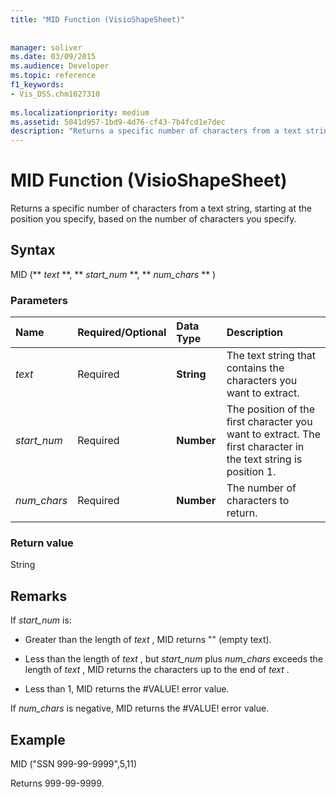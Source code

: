 ```yaml
---
title: "MID Function (VisioShapeSheet)"
 
 
manager: soliver
ms.date: 03/09/2015
ms.audience: Developer
ms.topic: reference
f1_keywords:
- Vis_DSS.chm1027310
 
ms.localizationpriority: medium
ms.assetid: 5041d957-1bd9-4d76-cf43-7b4fcd1e7dec
description: "Returns a specific number of characters from a text string, starting at the position you specify, based on the number of characters you specify."
---
```


# MID Function (VisioShapeSheet)

Returns a specific number of characters from a text string, starting at the position you specify, based on the number of characters you specify.
  
## Syntax

MID (** *text* **, ** *start_num* **, ** *num_chars* ** ) 
  
### Parameters

|**Name**|**Required/Optional**|**Data Type**|**Description**|
|:-----|:-----|:-----|:-----|
| _text_ <br/> |Required  <br/> |**String** <br/> |The text string that contains the characters you want to extract.  <br/> |
| _start_num_ <br/> |Required  <br/> |**Number** <br/> |The position of the first character you want to extract. The first character in the text string is position 1.  <br/> |
| _num_chars_ <br/> |Required  <br/> |**Number** <br/> |The number of characters to return.  <br/> |
   
### Return value

String
  
## Remarks

If  *start_num*  is: 
  
- Greater than the length of  *text*  , MID returns "" (empty text). 
    
- Less than the length of  *text*  , but  *start_num*  plus  *num_chars*  exceeds the length of  *text*  , MID returns the characters up to the end of  *text*  . 
    
- Less than 1, MID returns the #VALUE! error value. 
    
If  *num_chars*  is negative, MID returns the #VALUE! error value. 
  
## Example

MID ("SSN 999-99-9999",5,11) 
  
Returns 999-99-9999. 
  

